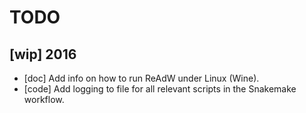 # TODO


## [wip] 2016

 * [doc] Add info on how to run ReAdW under Linux (Wine).
 * [code] Add logging to file for all relevant scripts in the Snakemake workflow.
